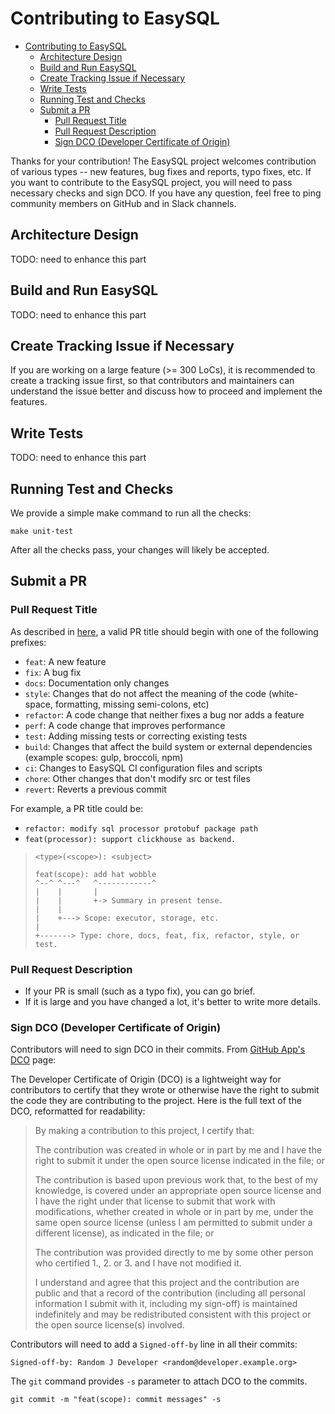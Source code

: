 # Contributing to EasySQL

- [Contributing to EasySQL](#contributing-to-easysql)
  - [Architecture Design](#architecture-design)
  - [Build and Run EasySQL](#build-and-run-EasySQL)
  - [Create Tracking Issue if Necessary](#create-tracking-issue-if-necessary)
  - [Write Tests](#write-tests)
  - [Running Test and Checks](#running-test-and-checks)
  - [Submit a PR](#submit-a-pr)
    - [Pull Request Title](#pull-request-title)
    - [Pull Request Description](#pull-request-description)
    - [Sign DCO (Developer Certificate of Origin)](#sign-dco-developer-certificate-of-origin)

Thanks for your contribution! The EasySQL project welcomes contribution of various types -- new features, bug fixes
and reports, typo fixes, etc. If you want to contribute to the EasySQL project, you will need to pass necessary
checks and sign DCO. If you have any question, feel free to ping community members on GitHub and in Slack channels.

## Architecture Design

TODO: need to enhance this part

## Build and Run EasySQL

TODO: need to enhance this part

## Create Tracking Issue if Necessary

If you are working on a large feature (>= 300 LoCs), it is recommended to create a tracking issue first, so that
contributors and maintainers can understand the issue better and discuss how to proceed and implement the features.

## Write Tests

TODO: need to enhance this part

## Running Test and Checks

We provide a simple make command to run all the checks:

```shell
make unit-test
```

After all the checks pass, your changes will likely be accepted.

## Submit a PR

### Pull Request Title

As described in [here](https://github.com/commitizen/conventional-commit-types/blob/master/index.json), a valid PR title should begin with one of the following prefixes:

- `feat`: A new feature
- `fix`: A bug fix
- `docs`: Documentation only changes
- `style`: Changes that do not affect the meaning of the code (white-space, formatting, missing semi-colons, etc)
- `refactor`: A code change that neither fixes a bug nor adds a feature
- `perf`: A code change that improves performance
- `test`: Adding missing tests or correcting existing tests
- `build`: Changes that affect the build system or external dependencies (example scopes: gulp, broccoli, npm)
- `ci`: Changes to EasySQL CI configuration files and scripts
- `chore`: Other changes that don't modify src or test files
- `revert`: Reverts a previous commit

For example, a PR title could be:

- `refactor: modify sql processor protobuf package path`
- `feat(processor): support clickhouse as backend.`


> `<type>(<scope>): <subject>`
>
> ```
> feat(scope): add hat wobble
> ^--^ ^---^   ^------------^
> |    |       |
> |    |       +-> Summary in present tense.
> |    |
> |    +---> Scope: executor, storage, etc.
> |
> +-------> Type: chore, docs, feat, fix, refactor, style, or test.
> ```


### Pull Request Description

- If your PR is small (such as a typo fix), you can go brief.
- If it is large and you have changed a lot, it's better to write more details.

### Sign DCO (Developer Certificate of Origin)

Contributors will need to sign DCO in their commits. From [GitHub App's DCO](https://github.com/apps/dco) page:

The Developer Certificate of Origin (DCO) is a lightweight way for contributors to certify that they wrote or otherwise
have the right to submit the code they are contributing to the project. Here is the full text of the DCO, reformatted
for readability:

> By making a contribution to this project, I certify that:
>
> The contribution was created in whole or in part by me and I have the right to submit it under the open source license indicated in the file; or
>
> The contribution is based upon previous work that, to the best of my knowledge, is covered under an appropriate open source license and I have the right under that license to submit that work with modifications, whether created in whole or in part by me, under the same open source license (unless I am permitted to submit under a different license), as indicated in the file; or
>
> The contribution was provided directly to me by some other person who certified 1., 2. or 3. and I have not modified it.
>
> I understand and agree that this project and the contribution are public and that a record of the contribution (including all personal information I submit with it, including my sign-off) is maintained indefinitely and may be redistributed consistent with this project or the open source license(s) involved.

Contributors will need to add a `Signed-off-by` line in all their commits:

```
Signed-off-by: Random J Developer <random@developer.example.org>
```

The `git` command provides `-s` parameter to attach DCO to the commits.

```
git commit -m "feat(scope): commit messages" -s
```
